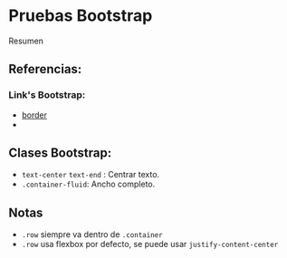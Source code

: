 # Pruebas Bootstrap

Resumen

## Referencias:
### Link's Bootstrap:
* [border](https://getbootstrap.com/docs/5.3/utilities/borders/)
* 

## Clases Bootstrap:
* `text-center` `text-end` : Centrar texto.
* `.container-fluid`: Ancho completo.

## Notas
* `.row` siempre va dentro de `.container`
* `.row` usa flexbox por defecto, se puede usar `justify-content-center`

